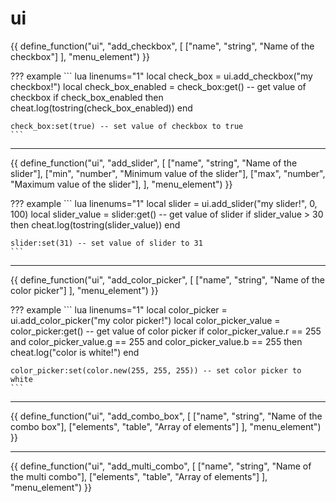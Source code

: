 # ui

{{ define_function("ui", "add_checkbox", [
    ["name", "string", "Name of the checkbox"]
], "menu_element") }}

??? example
    ``` lua linenums="1"
    local check_box = ui.add_checkbox("my checkbox!")
    local check_box_enabled = check_box:get() -- get value of checkbox 
    if check_box_enabled then
        cheat.log(tostring(check_box_enabled))
    end

    check_box:set(true) -- set value of checkbox to true
    ```

---

{{ define_function("ui", "add_slider", [
    ["name", "string", "Name of the slider"],
    ["min", "number", "Minimum value of the slider"],
    ["max", "number", "Maximum value of the slider"],
], "menu_element") }}


??? example
    ``` lua linenums="1"
    local slider = ui.add_slider("my slider!", 0, 100)
    local slider_value = slider:get() -- get value of slider
    if slider_value > 30 then
        cheat.log(tostring(slider_value))
    end

    slider:set(31) -- set value of slider to 31
    ```

---

{{ define_function("ui", "add_color_picker", [
    ["name", "string", "Name of the color picker"]
], "menu_element") }}

??? example
    ``` lua linenums="1"
    local color_picker = ui.add_color_picker("my color picker!")
    local color_picker_value = color_picker:get() -- get value of color picker
    if color_picker_value.r == 255 and color_picker_value.g == 255 
    and color_picker_value.b == 255 then
        cheat.log("color is white!")
    end
    
    color_picker:set(color.new(255, 255, 255)) -- set color picker to white
    ```


---

{{ define_function("ui", "add_combo_box", [
    ["name", "string", "Name of the combo box"],
    ["elements", "table", "Array of elements"]
], "menu_element") }}

---

{{ define_function("ui", "add_multi_combo", [
    ["name", "string", "Name of the multi combo"],
    ["elements", "table", "Array of elements"]
], "menu_element") }}
